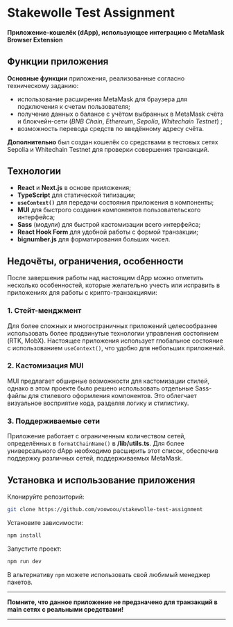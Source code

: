 # Stakewolle Test Assignment

#### Приложение-кошелёк (dApp), использующее интеграцию с MetaMask Browser Extension

## Функции приложения

**Основные функции** приложения, реализованные согласно техническому заданию:

- использование расширения MetaMask для браузера для подключения к счетам пользователя;
- получение данных о балансе с учётом выбранных в MetaMask счёта и блокчейн-сети (_BNB Chain_, _Ethereum_, _Sepolia_, _Whitechain Testnet_) ;
- возможность перевода средств по введённому адресу счёта.

**Дополнительно** был создан кошелёк со средствами в тестовых сетях Sepolia и Whitechain Testnet для проверки совершения транзакций.

## Технологии

- **React** и **Next.js** в основе приложения;
- **TypeScript** для статической типизации;
- **`useContext()`** для передачи состояния приложения в компоненты;
- **MUI** для быстрого создания компонентов пользовательского интерфейса;
- **Sass** (модули) для быстрой кастомизации всего интерфейса;
- **React Hook Form** для удобной работы с формой транзакции;
- **bignumber.js** для форматирования больших чисел.

## Недочёты, ограничения, особенности

После завершения работы над настоящим dApp можно отметить несколько особенностей, которые желательно учесть или исправить в приложениях для работы с крипто-транзакциями:

### 1. Стейт-менджмент

Для более сложных и многостраничных приложений целесообразнее использовать более продвинутые технологии управления состоянием (RTK, MobX). Настоящее приложения использует глобальное состояние с использованием `useContext()`, что удобно для небольших приложений.

### 2. Кастомизация MUI

MUI предлагает обширные возможности для кастомизации стилей, однако в этом проекте было решено использовать отдельные Sass-файлы для стилевого оформления компонентов. Это облегчает визуальное восприятие кода, разделяя логику и стилистику.

### 3. Поддерживаемые сети

Приложение работает с ограниченным количеством сетей, определённых в `formatChainName()` в **/lib/utils.ts**. Для более универсального dApp необходимо расширить этот список, обеспечив поддержку различных сетей, поддерживаемых MetaMask.

## Установка и использование приложения

Клонируйте репозиторий:

```bash
git clone https://github.com/voowoou/stakewolle-test-assignment
```

Установите зависимости:

```bash
npm install
```

Запустите проект:

```bash
npm run dev
```

В альтернативу `npm` можете использовать свой любимый менеджер пакетов.

---

**Помните, что данное приложение не предзначено для транзакций в main сетях с реальными средствами!**

---
